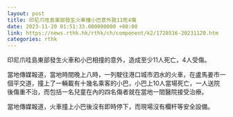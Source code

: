 ```yaml
---
layout: post
title: 印尼爪哇島東部發生火車撞小巴意外致11死4傷
date: 2023-11-20 01:51:33.000000000 +08:00
link: https://news.rthk.hk/rthk/ch/component/k2/1728516-20231120.htm
categories: rthk
---
```


印尼爪哇島東部發生火車和小巴相撞的意外，造成至少11人死亡，4人受傷。

當地傳媒報道，當地時間晚上八時，一列駛往港口城市泗水的火車，在盧馬姜市一個平交道，撞上了一輛載有十幾名乘客的小巴，小巴上10人當場死亡，一人送院後傷重不治，而包括一名兒童在內的四名傷者就在當地一間醫院接受治療。

當地傳媒報道，火車撞上小巴後沒有即時停下，而現場沒有欄杆等安全設備。
